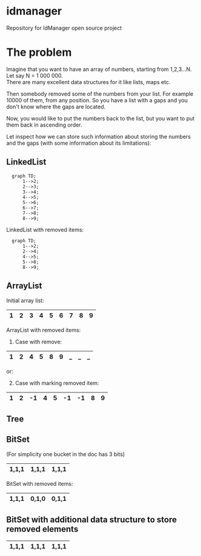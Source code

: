 # idmanager
Repository for IdManager open source project

# The problem

Imagine that you want to have an array of numbers, starting from 1,2,3...N. Let say N = 1 000 000.  
There are many excellent data structures for it like lists, maps etc.

Then somebody removed some of the numbers from your list. For example 10000 of them, from any position. So you have a list with a gaps and you don't know where the gaps are located.
  
Now, you would like to put the numbers back to the list, but you want to put
them back in ascending order.    

Let inspect how we can store such information about storing the numbers and
the gaps (with some information about its limitations):

## LinkedList

```mermaid
  graph TD;
      1-->2;
      2-->3;
      3-->4;
      4-->5;
      5-->6;
      6-->7;
      7-->8;
      8-->9;
```

LinkedList with removed items:

```mermaid
  graph TD;
      1-->2;
      2-->4;
      4-->5;
      5-->8;
      8-->9;
```

## ArrayList

Initial array list:  

| 1 | 2 | 3 | 4 | 5 | 6 | 7 | 8 | 9 |
|---|---|---|---|---|---|---|---|---|

ArrayList with removed items:

1. Case with remove:

| 1 | 2 | 4 | 5 | 8 | 9 | _ | _ | _ |
|---|---|---|---|---|---|---|---|---|

or:

2. Case with marking removed item:

| 1 | 2 | -1 | 4 | 5 | -1 | -1 | 8 | 9 |
|---|---|---|---|---|---|---|---|---|


## Tree


## BitSet
(For simplicity one bucket in the doc has 3 bits)


| 1,1,1 | 1,1,1 | 1,1,1 |  
|----|---|---|  

BitSet with removed items:

| 1,1,1 | 0,1,0 | 0,1,1 |  
|----|---|---|  


## BitSet with additional data structure to store removed elements

| 1,1,1 | 1,1,1 | 1,1,1 |  
|----|---|---|  
